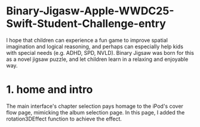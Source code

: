 # Binary-Jigasw-Apple-WWDC25-Swift-Student-Challenge-entry
I hope that children can experience a fun game to improve spatial imagination and logical reasoning, and perhaps can especially help kids with special needs (e.g. ADHD, SPD, NVLD). Binary Jigsaw was born for this as a novel jigsaw puzzle, and let children learn in a relaxing and enjoyable way.

# 1. home and intro
The main interface's chapter selection pays homage to the iPod's cover flow page, mimicking the album selection page. In this page, I added the rotation3DEffect function to achieve the effect.
